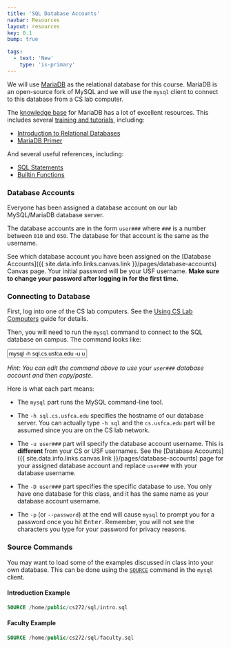 ```yaml
---
title: 'SQL Database Accounts'
navbar: Resources
layout: resources
key: 0.1
bump: true

tags:
  - text: 'New'
    type: 'is-primary'
---
```


We will use [MariaDB](https://mariadb.org/) as the relational database for this course. MariaDB is an open-source fork of MySQL and we will use the `mysql` client to connect to this database from a CS lab computer.

The [knowledge base](https://mariadb.org/documentation/) for MariaDB has a lot of excellent resources. This includes several [training and tutorials](https://mariadb.com/kb/en/training-tutorials/), including:

  - [Introduction to Relational Databases](https://mariadb.com/kb/en/introduction-to-relational-databases/)
  - [MariaDB Primer](https://mariadb.com/kb/en/a-mariadb-primer/)

And several useful references, including:

  - [SQL Statements](https://mariadb.com/kb/en/sql-statements/)
  - [Builtin Functions](https://mariadb.com/kb/en/built-in-functions/)

### Database Accounts

Everyone has been assigned a database account on our lab MySQL/MariaDB database server.

The database accounts are in the form `user###` where `###` is a number between `010` and `050`. The database for that account is the same as the username.

See which database account you have been assigned on the [Database Accounts]({{ site.data.info.links.canvas.link }}/pages/database-accounts) Canvas page. Your initial password will be your USF username. **Make sure to change your password after logging in for the first time.**

### Connecting to Database

First, log into one of the CS lab computers. See the [Using CS Lab Computers](/guides/general/using-cs-lab-computers.html) guide for details.

Then, you will need to run the `mysql` command to connect to the SQL database on campus. The command looks like:

<input type="text" class="input is-expanded is-family-code" value="mysql -h sql.cs.usfca.edu -u user### -D user### -p"/>

*Hint: You can edit the command above to use your `user###` database account and then copy/paste.*

Here is what each part means:

  - The `mysql` part runs the MySQL command-line tool.

  - The `-h sql.cs.usfca.edu` specifies the hostname of our database server. You can actually type `-h sql` and the `cs.usfca.edu` part will be assumed since you are on the CS lab network.

  - The `-u user###` part will specify the database account username. This is **different** from your CS or USF usernames. See the [Database Accounts]({{ site.data.info.links.canvas.link }}/pages/database-accounts) page for your assigned database account and replace `user###` with your database username.

  - The `-D user###` part specifies the specific database to use. You only have one database for this class, and it has the same name as your database account username.

  - The `-p` (or `--password`) at the end will cause `mysql` to prompt you for a password once you hit <kbd>Enter</kbd>. Remember, you will not see the characters you type for your password for privacy reasons.

### Source Commands

You may want to load some of the examples discussed in class into your own database. This can be done using the [`SOURCE`](https://mariadb.com/kb/en/mysql-command-line-client/) command in the `mysql` client.

#### Introduction Example

```sql
SOURCE /home/public/cs272/sql/intro.sql
```

#### Faculty Example

```sql
SOURCE /home/public/cs272/sql/faculty.sql
```
